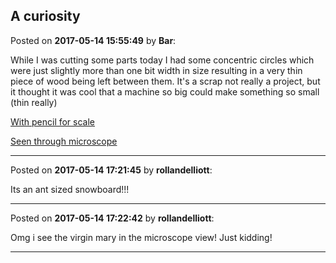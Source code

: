 ## A curiosity
Posted on **2017-05-14 15:55:49** by **Bar**:

While I was cutting some parts today I had some concentric circles which were just slightly more than one bit width in size resulting in a very thin piece of wood being left between them. It's a scrap not really a project, but it thought it was cool that a machine so big could make something so small (thin really)



 [With pencil for scale](/images/az/aznu_screenshot_20170514155141.png.jpg) 



 [Seen through microscope](/images/tv/tvfi_screenshot_20170514155150.png.jpg)

---

Posted on **2017-05-14 17:21:45** by **rollandelliott**:

Its an ant sized snowboard!!!

---

Posted on **2017-05-14 17:22:42** by **rollandelliott**:

Omg i see the virgin mary in the microscope view! Just kidding!

---

